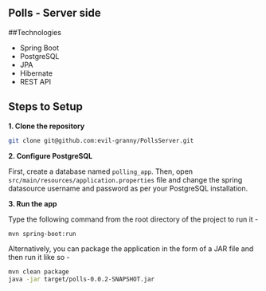 ## Polls - Server side

##Technologies
* Spring Boot
* PostgreSQL
* JPA
* Hibernate 
* REST API

## Steps to Setup

**1. Clone the repository**

```bash
git clone git@github.com:evil-granny/PollsServer.git
```

**2. Configure PostgreSQL**

First, create a database named `polling_app`. 
Then, open `src/main/resources/application.properties` file and change the spring datasource username and password as per your PostgreSQL installation.

**3. Run the app**

Type the following command from the root directory of the project to run it -

```bash
mvn spring-boot:run
```

Alternatively, you can package the application in the form of a JAR file and then run it like so -

```bash
mvn clean package
java -jar target/polls-0.0.2-SNAPSHOT.jar
```